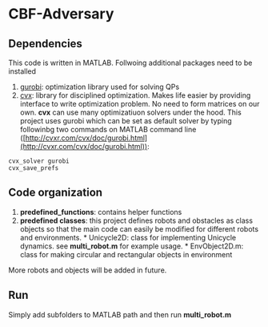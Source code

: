 # CBF-Adversary

## Dependencies
This code is written in MATLAB. Follwoing additional packages need to be installed
1. [gurobi](https://www.gurobi.com/documentation/9.1/quickstart_mac/software_installation_guid.html): optimization library used for solving QPs
2. [cvx](http://cvxr.com/cvx/): library for disciplined optimization. Makes life easier by providing interface to write optimization problem. No need to form matrices on our own. **cvx** can use many optimizatiuon solvers under the hood. This project uses gurobi which can be set as default solver by typing followinbg two commands on MATLAB command line ([http://cvxr.com/cvx/doc/gurobi.html](http://cvxr.com/cvx/doc/gurobi.html)):
```
cvx_solver gurobi
cvx_save_prefs
```

## Code organization
1. **predefined_functions**: contains helper functions
2. **predefined classes**: this project defines robots and obstacles as class objects so that the main code can easily be modified for different robots and environments. 
        * Unicycle2D: class for implementing Unicycle dynamics. see **multi_robot.m** for example usage.
        * EnvObject2D.m: class for making circular and rectangular objects in environment

More robots and objects will be added in future.

## Run
Simply add subfolders to MATLAB path and then run **multi_robot.m**
